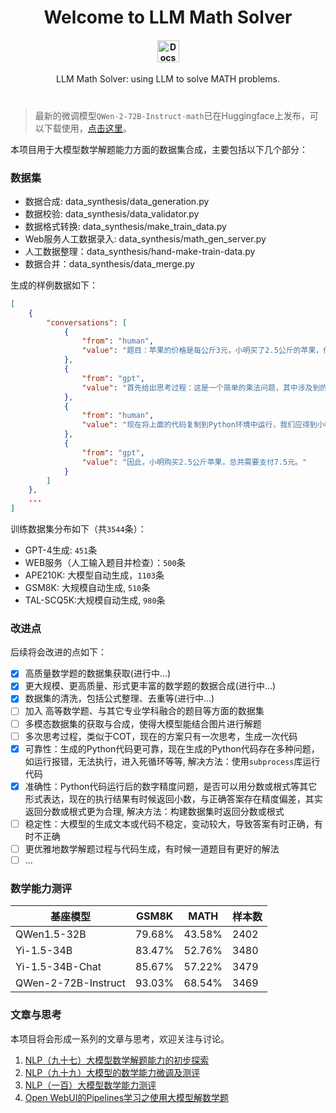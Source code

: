 <div align="center">
  <h1>Welcome to LLM Math Solver</h1>

<h4 align="center">
  <a href="https://percent4.github.io/llm_math_solver/"><img src="https://img.shields.io/badge/📄-docs-000000?style=for-the-badge&colorA=09c&colorB=555" height='35px' alt="Docs"></a>
</h4>
  <p>LLM Math Solver: using LLM to solve MATH problems.
</p>
<h1></h1>
</div>

> 最新的微调模型`QWen-2-72B-Instruct-math`已在Huggingface上发布，可以下载使用，[点击这里](https://huggingface.co/jclian91/Qwen2-72B-Instruct-math)。

本项目用于大模型数学解题能力方面的数据集合成，主要包括以下几个部分：

### 数据集

- 数据合成: data_synthesis/data_generation.py
- 数据校验: data_synthesis/data_validator.py
- 数据格式转换: data_synthesis/make_train_data.py
- Web服务人工数据录入: data_synthesis/math_gen_server.py
- 人工数据整理：data_synthesis/hand-make-train-data.py
- 数据合并：data_synthesis/data_merge.py

生成的样例数据如下：

```json
[
    {
        "conversations": [
            {
                "from": "human",
                "value": "题目：苹果的价格是每公斤3元，小明买了2.5公斤的苹果，他一共需要支付多少钱？"
            },
            {
                "from": "gpt",
                "value": "首先给出思考过程：这是一个简单的乘法问题，其中涉及到的是单价和数量的乘积计算。我们需要用苹果的单价乘以小明购买的苹果的重量来找出总金额。\n生成的Python代码如下：\n计算总金额的公式是： \\[ 总金额 = 单价 \\times 数量 \\] 在这个具体例子中，苹果的单价为3元每公斤，小明购买了2.5公斤。\n生成的Python代码如下：\n```python\ndef total_cost(price_per_kg, weight):\n    return price_per_kg * weight\n\n# 苹果的单价（每公斤）\nprice_per_kg = 3\n\n# 小明购买的苹果重量（公斤）\nweight = 2.5\n\n# 计算总金额\ncost = total_cost(price_per_kg, weight)\nprint('小明需要支付的总金额为:', cost)\n```\n"
            },
            {
                "from": "human",
                "value": "现在将上面的代码复制到Python环境中运行，我们应得到小明需要支付的总金额。运行结果将告诉我们具体的金额数值。 运行以上代码，输出会是： ```小明需要支付的总金额为: 7.5```"
            },
            {
                "from": "gpt",
                "value": "因此，小明购买2.5公斤苹果，总共需要支付7.5元。"
            }
        ]
    },
    ...
]
```

训练数据集分布如下（共`3544`条）：

- GPT-4生成: `451`条
- WEB服务（人工输入题目并检查）：`500`条
- APE210K: 大模型自动生成，`1103`条
- GSM8K: 大规模自动生成, `510`条
- TAL-SCQ5K:大规模自动生成, `980`条

### 改进点

后续将会改进的点如下：

- [x] 高质量数学题的数据集获取(进行中...)
- [x] 更大规模、更高质量、形式更丰富的数学题的数据合成(进行中...)
- [x] 数据集的清洗，包括公式整理、去重等(进行中...)
- [ ] 加入 高等数学题、与其它专业学科融合的题目等方面的数据集
- [ ] 多模态数据集的获取与合成，使得大模型能结合图片进行解题
- [ ] 多次思考过程，类似于COT，现在的方案只有一次思考，生成一次代码
- [x] 可靠性：生成的Python代码更可靠，现在生成的Python代码存在多种问题，如运行报错，无法执行，进入死循环等等, 解决方法：使用`subprocess`库运行代码
- [x] 准确性：Python代码运行后的数字精度问题，是否可以用分数或根式等其它形式表达，现在的执行结果有时候返回小数，与正确答案存在精度偏差，其实返回分数或根式更为合理, 解决方法：构建数据集时返回分数或根式
- [ ] 稳定性：大模型的生成文本或代码不稳定，变动较大，导致答案有时正确，有时不正确
- [ ] 更优雅地数学解题过程与代码生成，有时候一道题目有更好的解法
- [ ] ...

### 数学能力测评

| 基座模型                | GSM8K  | MATH   | 样本数  |
|---------------------|--------|--------|------|
| QWen1.5-32B         | 79.68% | 43.58% | 2402 |
| Yi-1.5-34B          | 83.47% | 52.76% | 3480 |
| Yi-1.5-34B-Chat     | 85.67% | 57.22% | 3479 |
| QWen-2-72B-Instruct | 93.03% | 68.54% | 3469 |

### 文章与思考

本项目将会形成一系列的文章与思考，欢迎关注与讨论。

1. [NLP（九十七）大模型数学解题能力的初步探索](https://mp.weixin.qq.com/s?__biz=MzU2NTYyMDk5MQ==&mid=2247486824&idx=1&sn=fd6b36cf78aead227359606a7270516d&chksm=fcb9b4f8cbce3dee332335092f576c703ccdc55598cf45cb7f483f822ba5c72590019384d12a&token=321761101&lang=zh_CN#rd)
2. [NLP（九十九）大模型的数学能力微调及测评](https://mp.weixin.qq.com/s?__biz=MzU2NTYyMDk5MQ==&mid=2247486889&idx=1&sn=27c1a40d3af462f43a80a1ed401843f6&chksm=fcb9b439cbce3d2fd73e753618e0b32027314648eb13dc8b48bb9e713ad5313777c1ef27ce46&token=390124673&lang=zh_CN#rd)
3. [NLP（一百）大模型数学能力测评](https://mp.weixin.qq.com/s?__biz=MzU2NTYyMDk5MQ==&mid=2247486909&idx=1&sn=31b01bd4155b2c9ca15e2a7ae9f4de15&chksm=fcb9b42dcbce3d3bb473cf138f0f0f9a71addeff934900d155b6b90fb2a5857c1926b8aa0e9d&token=584142844&lang=zh_CN#rd)
4. [Open WebUI的Pipelines学习之使用大模型解数学题](https://mp.weixin.qq.com/s?__biz=MzU2NTYyMDk5MQ==&mid=2247487013&idx=1&sn=6a6786ba8c8c7cfdbc02ef558adefe71&chksm=fcb9b7b5cbce3ea37f8fb61e743d0ea0a7d4f5d6b8e8b2c7a80171a5c8c217524d8f307c0146&token=120899150&lang=zh_CN#rd)